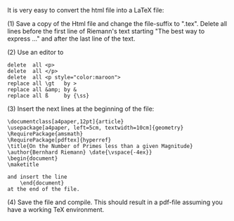 
It is very easy to convert the html file into a LaTeX file:

(1) Save a copy of the Html file and change the file-suffix to ".tex".
    Delete all lines before the first line of Riemann's text starting
    "The best way to express ..." and after the last line of the text.

(2) Use an editor to

    delete  all <p>
    delete  all </p>
    delete  all <p style="color:maroon">
    replace all \gt   by >
    replace all &amp; by &
    replace all ß     by {\ss}

(3) Insert the next lines at the beginning of the file:

    \documentclass[a4paper,12pt]{article}
    \usepackage[a4paper, left=5cm, textwidth=10cm]{geometry}
    \RequirePackage{amsmath}
    \RequirePackage[pdftex]{hyperref}
    \title{On the Number of Primes less than a given Magnitude}
    \author{Bernhard Riemann} \date{\vspace{-4ex}}
    \begin{document}
    \maketitle

    and insert the line
        \end{document}
    at the end of the file.

(4) Save the file and compile. This should result in a pdf-file
    assuming you have a working TeX environment. 

